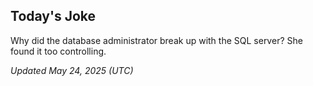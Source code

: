 ## Today's Joke
Why did the database administrator break up with the SQL server? She found it too controlling.

*Updated May 24, 2025 (UTC)*
